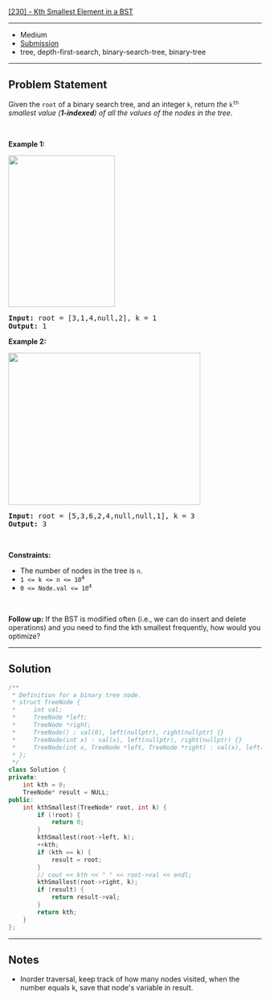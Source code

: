 [[230] - Kth Smallest Element in a BST](https://leetcode.com/problems/kth-smallest-element-in-a-bst)

---

- Medium
- [Submission](https://leetcode.com/problems/kth-smallest-element-in-a-bst/submissions/986689395/)
- tree, depth-first-search, binary-search-tree, binary-tree

---

## Problem Statement

<p>Given the <code>root</code> of a binary search tree, and an integer <code>k</code>, return <em>the</em> <code>k<sup>th</sup></code> <em>smallest value (<strong>1-indexed</strong>) of all the values of the nodes in the tree</em>.</p>

<p>&nbsp;</p>
<p><strong class="example">Example 1:</strong></p>
<img alt="" src="https://assets.leetcode.com/uploads/2021/01/28/kthtree1.jpg" style="width: 212px; height: 301px;" />
<pre>
<strong>Input:</strong> root = [3,1,4,null,2], k = 1
<strong>Output:</strong> 1
</pre>

<p><strong class="example">Example 2:</strong></p>
<img alt="" src="https://assets.leetcode.com/uploads/2021/01/28/kthtree2.jpg" style="width: 382px; height: 302px;" />
<pre>
<strong>Input:</strong> root = [5,3,6,2,4,null,null,1], k = 3
<strong>Output:</strong> 3
</pre>

<p>&nbsp;</p>
<p><strong>Constraints:</strong></p>

<ul>
	<li>The number of nodes in the tree is <code>n</code>.</li>
	<li><code>1 &lt;= k &lt;= n &lt;= 10<sup>4</sup></code></li>
	<li><code>0 &lt;= Node.val &lt;= 10<sup>4</sup></code></li>
</ul>

<p>&nbsp;</p>
<p><strong>Follow up:</strong> If the BST is modified often (i.e., we can do insert and delete operations) and you need to find the kth smallest frequently, how would you optimize?</p>


---

## Solution

```cpp
/**
 * Definition for a binary tree node.
 * struct TreeNode {
 *     int val;
 *     TreeNode *left;
 *     TreeNode *right;
 *     TreeNode() : val(0), left(nullptr), right(nullptr) {}
 *     TreeNode(int x) : val(x), left(nullptr), right(nullptr) {}
 *     TreeNode(int x, TreeNode *left, TreeNode *right) : val(x), left(left), right(right) {}
 * };
 */
class Solution {
private:
    int kth = 0;
    TreeNode* result = NULL;
public:
    int kthSmallest(TreeNode* root, int k) {
        if (!root) {
            return 0;
        }
        kthSmallest(root->left, k);
        ++kth;
        if (kth == k) {
            result = root;
        }
        // cout << kth << " " << root->val << endl;
        kthSmallest(root->right, k);
        if (result) {
            return result->val;
        }
        return kth;
    }
};
```

---

## Notes

- Inorder traversal, keep track of how many nodes visited, when the number equals k, save that node's variable in result.
